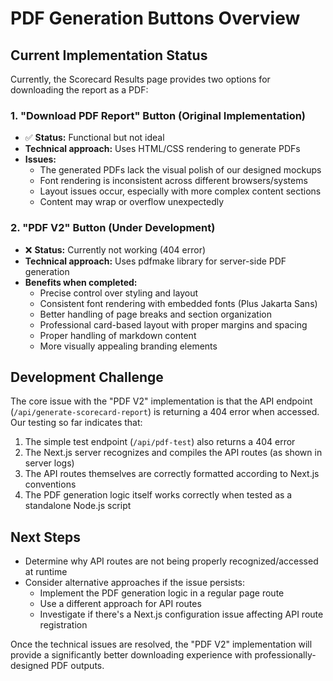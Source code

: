 # PDF Generation Buttons Overview

## Current Implementation Status

Currently, the Scorecard Results page provides two options for downloading the report as a PDF:

### 1. "Download PDF Report" Button (Original Implementation)
- ✅ **Status:** Functional but not ideal
- **Technical approach:** Uses HTML/CSS rendering to generate PDFs
- **Issues:** 
  - The generated PDFs lack the visual polish of our designed mockups
  - Font rendering is inconsistent across different browsers/systems
  - Layout issues occur, especially with more complex content sections
  - Content may wrap or overflow unexpectedly

### 2. "PDF V2" Button (Under Development)
- ❌ **Status:** Currently not working (404 error)
- **Technical approach:** Uses pdfmake library for server-side PDF generation
- **Benefits when completed:**
  - Precise control over styling and layout
  - Consistent font rendering with embedded fonts (Plus Jakarta Sans)
  - Better handling of page breaks and section organization
  - Professional card-based layout with proper margins and spacing
  - Proper handling of markdown content
  - More visually appealing branding elements

## Development Challenge

The core issue with the "PDF V2" implementation is that the API endpoint (`/api/generate-scorecard-report`) is returning a 404 error when accessed. Our testing so far indicates that:

1. The simple test endpoint (`/api/pdf-test`) also returns a 404 error
2. The Next.js server recognizes and compiles the API routes (as shown in server logs)
3. The API routes themselves are correctly formatted according to Next.js conventions
4. The PDF generation logic itself works correctly when tested as a standalone Node.js script

## Next Steps

- Determine why API routes are not being properly recognized/accessed at runtime
- Consider alternative approaches if the issue persists:
  - Implement the PDF generation logic in a regular page route
  - Use a different approach for API routes
  - Investigate if there's a Next.js configuration issue affecting API route registration
  
Once the technical issues are resolved, the "PDF V2" implementation will provide a significantly better downloading experience with professionally-designed PDF outputs. 